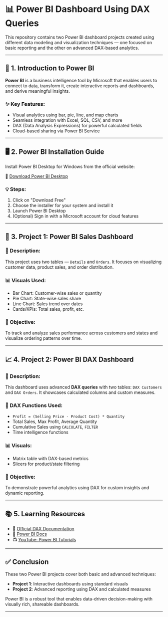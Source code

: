 # 📊 Power BI Dashboard Using DAX Queries

This repository contains two Power BI dashboard projects created using different data modeling and visualization techniques — one focused on basic reporting and the other on advanced DAX-based analytics.

---

## 🔷 1. Introduction to Power BI

**Power BI** is a business intelligence tool by Microsoft that enables users to connect to data, transform it, create interactive reports and dashboards, and derive meaningful insights.

### ✨ Key Features:
- Visual analytics using bar, pie, line, and map charts
- Seamless integration with Excel, SQL, CSV, and more
- DAX (Data Analysis Expressions) for powerful calculated fields
- Cloud-based sharing via Power BI Service

---

## 🖥️ 2. Power BI Installation Guide

Install Power BI Desktop for Windows from the official website:

🔗 [Download Power BI Desktop](https://powerbi.microsoft.com/en-us/desktop/)

### 💡 Steps:
1. Click on "Download Free"
2. Choose the installer for your system and install it
3. Launch Power BI Desktop
4. (Optional) Sign in with a Microsoft account for cloud features

---

## 📁 3. Project 1: Power BI Sales Dashboard

### 📌 Description:
This project uses two tables — `Details` and `Orders`. It focuses on visualizing customer data, product sales, and order distribution.

### 📊 Visuals Used:
- Bar Chart: Customer-wise sales or quantity
- Pie Chart: State-wise sales share
- Line Chart: Sales trend over dates
- Cards/KPIs: Total sales, profit, etc.

### 🎯 Objective:
To track and analyze sales performance across customers and states and visualize ordering patterns over time.

---

## 📈 4. Project 2: Power BI DAX Dashboard

### 📌 Description:
This dashboard uses advanced **DAX queries** with two tables: `DAX Customers` and `DAX Orders`. It showcases calculated columns and custom measures.

### 🧠 DAX Functions Used:
- `Profit = (Selling Price - Product Cost) * Quantity`
- Total Sales, Max Profit, Average Quantity
- Cumulative Sales using `CALCULATE`, `FILTER`
- Time intelligence functions

### 📊 Visuals:
- Matrix table with DAX-based metrics
- Slicers for product/state filtering

### 🎯 Objective:
To demonstrate powerful analytics using DAX for custom insights and dynamic reporting.

---

## 📚 5. Learning Resources

- 📘 [Official DAX Documentation](https://learn.microsoft.com/en-us/dax/dax-queries)
- 📘 [Power BI Docs](https://learn.microsoft.com/en-us/power-bi/)
- 📺 [YouTube: Power BI Tutorials](https://www.youtube.com/results?search_query=power+bi+for+beginners)

---

## ✅ Conclusion

These two Power BI projects cover both basic and advanced techniques:
- **Project 1**: Interactive dashboards using standard visuals
- **Project 2**: Advanced reporting using DAX and calculated measures

Power BI is a robust tool that enables data-driven decision-making with visually rich, shareable dashboards.

---

